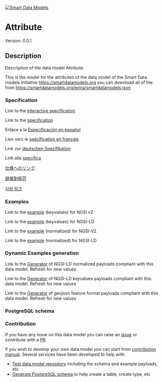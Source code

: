 [![Smart Data Models](https://smartdatamodels.org/wp-content/uploads/2022/01/SmartDataModels_logo.png "Logo")](https://smartdatamodels.org)
# Attribute
Version: 0.0.1

## Description 

Description of the data model Attribute 

This is the model for the attributes of the data model of the Smart Data models initiative https://smartdatamodels.org you can download all of the from https://smartdatamodels.org/extra/smartdatamodels.json
### Specification

Link to the [interactive specification](https://swagger.lab.fiware.org/?url=https://smart-data-models.github.io/dataModel.SmartDataModels/Attribute/swagger.yaml)

Link to the [specification](https://github.com/smart-data-models/dataModel.SmartDataModels/blob/master/Attribute/doc/spec.md)

Enlace a la [Especificación en español](https://github.com/smart-data-models/dataModel.SmartDataModels/blob/master/Attribute/doc/spec_ES.md)

Lien vers le [spécification en français](https://github.com/smart-data-models/dataModel.SmartDataModels/blob/master/Attribute/doc/spec_FR.md)

Link zur [deutschen Spezifikation](https://github.com/smart-data-models/dataModel.SmartDataModels/blob/master/Attribute/doc/spec_DE.md)

Link alla [specifica](https://github.com/smart-data-models/dataModel.SmartDataModels/blob/master/Attribute/doc/spec_IT.md)

[仕様へのリンク](https://github.com/smart-data-models/dataModel.SmartDataModels/blob/master/Attribute/doc/spec_JA.md)

[链接到规范](https://github.com/smart-data-models/dataModel.SmartDataModels/blob/master/Attribute/doc/spec_ZH.md)

[사양 링크](https://github.com/smart-data-models/dataModel.SmartDataModels/blob/master/Attribute/doc/spec_KO.md)
### Examples

Link to the [example](https://smart-data-models.github.io/dataModel.SmartDataModels/Attribute/examples/example.json) (keyvalues) for NGSI v2

Link to the [example](https://smart-data-models.github.io/dataModel.SmartDataModels/Attribute/examples/example.jsonld) (keyvalues) for NGSI-LD

Link to the [example](https://smart-data-models.github.io/dataModel.SmartDataModels/Attribute/examples/example-normalized.json) (normalized) for NGSI-V2

Link to the [example](https://smart-data-models.github.io/dataModel.SmartDataModels/Attribute/examples/example-normalized.jsonld) (normalized) for NGSI-LD
### Dynamic Examples generation

Link to the [Generator](https://smartdatamodels.org/extra/ngsi-ld_generator.php?schemaUrl=https://raw.githubusercontent.com/smart-data-models/dataModel.SmartDataModels/master/Attribute/schema.json&email=info@smartdatamodels.org) of NGSI-LD normalized payloads compliant with this data model. Refresh for new values

Link to the [Generator](https://smartdatamodels.org/extra/ngsi-ld_generator_keyvalues.php?schemaUrl=https://raw.githubusercontent.com/smart-data-models/dataModel.SmartDataModels/master/Attribute/schema.json&email=info@smartdatamodels.org) of NGSI-LD keyvalues payloads compliant with this data model. Refresh for new values

Link to the [Generator](https://smartdatamodels.org/extra/geojson_features_generator.php?schemaUrl=https://raw.githubusercontent.com/smart-data-models/dataModel.SmartDataModels/master/Attribute/schema.json&email=info@smartdatamodels.org) of geojson feature format payloads compliant with this data model. Refresh for new values
### PostgreSQL schema
### Contribution

 If you have any issue on this data model you can raise an [issue](https://github.com/smart-data-models/dataModel.SmartDataModels/issues)  or contribute with a [PR](https://github.com/smart-data-models/dataModel.SmartDataModels/pulls)

 If you wish to develop your own data model you can start from [contribution manual](https://bit.ly/contribution_manual). Several services have been developed to help with: 
 - [Test data model repository](https://smartdatamodels.org/index.php/data-models-contribution-api/) including the schema and example payloads, etc
 - [Generate PostgreSQL schema](https://smartdatamodels.org/index.php/sql-service/) to help create a table, create type, etc